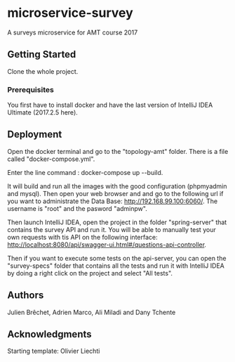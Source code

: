 

# microservice-survey

A surveys microservice for AMT course 2017

## Getting Started

Clone the whole project.

### Prerequisites

You first have to install docker and have the last version of IntelliJ IDEA Ultimate (2017.2.5 here).


## Deployment

Open the docker terminal and go to the "topology-amt" folder. There is a file called "docker-compose.yml". 

Enter the line command : docker-compose up --build.

It will build and run all the images with the good configuration (phpmyadmin and mysql).
Then open your web browser and and go to the following url if you want to administrate the Data Base: <http://192.168.99.100:6060/>. The username is "root" and the pasword "adminpw".

Then launch IntelliJ IDEA, open the project in the folder "spring-server" that contains the survey API and run it.
You will be able to manually test your own requests with tis API on the following interface: <http://localhost:8080/api/swagger-ui.html#/questions-api-controller>.

Then if you want to execute some tests on the api-server, you can open the "survey-specs" folder that contains all the tests and run it with IntelliJ IDEA by doing a right click on the project and select "All tests".



## Authors
Julien Brêchet, Adrien Marco, Ali Miladi and Dany Tchente


## Acknowledgments

Starting template: Olivier Liechti


